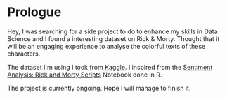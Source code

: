 # Prologue

Hey, I was searching for a side project to do to enhance my skills in Data Science and I found a interesting dataset on Rick & Morty. Thought that it will be an engaging experience to analyse the colorful texts of these characters. 

The dataset I'm using I took from [Kaggle](https://www.kaggle.com/datasets/andradaolteanu/rickmorty-scripts). I inspired from the [Sentiment Analysis: Rick and Morty Scripts](https://www.kaggle.com/code/andradaolteanu/sentiment-analysis-rick-and-morty-scripts#notebook-container) Notebook done in R.

The project is currently ongoing. Hope I will manage to finish it.
